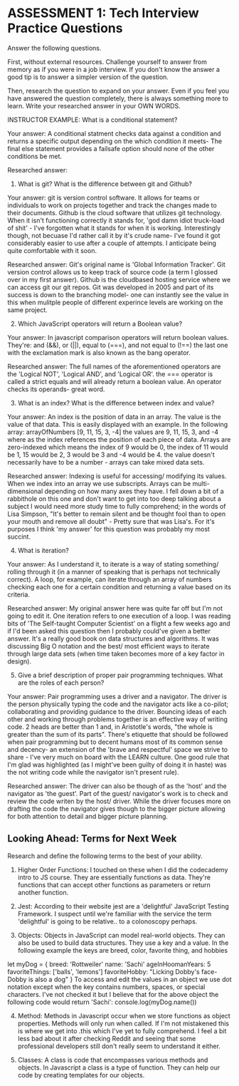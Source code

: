 # ASSESSMENT 1: Tech Interview Practice Questions
Answer the following questions.

First, without external resources. Challenge yourself to answer from memory as if you were in a job interview. If you don't know the answer a good tip is to answer a simpler version of the question.

Then, research the question to expand on your answer. Even if you feel you have answered the question completely, there is always something more to learn. Write your researched answer in your OWN WORDS.

INSTRUCTOR EXAMPLE: What is a conditional statement?

  Your answer: A conditional statment checks data against a condition and returns a specific output depending on the which condition it meets- The final else statement provides a failsafe option should none of the other conditions be met. 

  Researched answer:



1. What is git? What is the difference between git and Github?

  Your answer: git is version control software. It allows for teams or individuals to work on projects together and track the changes made to their documents. Github is the cloud software that utilizes git technology. When it isn't functioning correctly it stands for, 'god damn idiot truck-load of shit' - I've forgotten what it stands for when it is working. Interestingly though, not becuase I'd rather call it by it's crude name- I've found it got considerably easier to use after a couple of attempts. I anticipate being quite comfortable with it soon. 

  Researched answer: Git's original name is 'Global Information Tracker'. Git version control allows us to keep track of source code (a term I glossed over in my first answer). Github is the cloudbased hosting service where we can access git our git repos. Git was developed in 2005 and part of its success is down to the branching model- one can instantly see the value in this when mulitple people of different experince levels are working on the same project. 



2. Which JavaScript operators will return a Boolean value?

  Your answer: In javascript comparison operators will return boolean values. They're: and (&&), or (||), equal to (===), and not equal to (!==) the last one with the exclamation mark is also known as the bang operator.  

  Researched answer: The full names of the aforementioned operators are the 'Logical NOT', 'Logical AND', and 'Logical OR'. the === operator is called a strict equals and will already return a boolean value. An operator checks its operands- great word. 



3. What is an index? What is the difference between index and value?

  Your answer: An index is the position of data in an array. The value is the value of that data. This is easily displayed with an example. In the following array: arrayOfNumbers [9, 11, 15, 3, -4] the values are 9, 11, 15, 3, and -4 where as the index references the position of each piece of data. Arrays are zero-indexed which means the index of 9 would be 0, the index of 11 would be 1, 15 would be 2, 3 would be 3 and -4 would be 4. the value doesn't necessarily have to be a number - arrays can take mixed data sets. 

  Researched answer: Indexing is useful for accessing/ modifying its values. When we index into an array we use subscripts. Arrays can be multi-dimensional depending on how many axes they have. I fell down a bit of a rabbithole on this one and don't want to get into too deep talking about a subject I would need more study time to fully comprehend; in the words of Lisa Simpson, "It's better to remain silent and be thought fool than to open your mouth and remove all doubt" - Pretty sure that was Lisa's. For it's purposes I think 'my answer' for this question was probably my most succint. 


4. What is iteration?

  Your answer: As I understand it, to iterate is a way of stating something/ rolling through it (in a manner of speaking that is perhaps not technically correct). A loop, for example, can iterate through an array of numbers checking each one for a certain condition and returning a value based on its criteria. 

  Researched answer: My original answer here was quite far off but I'm not going to edit it. One iteration refers to one execution of a loop. I was reading bits of 'The Self-taught Computer Scientist' on a flight a few weeks ago and if I'd been asked this question then I probably could've given a better answer. It's a really good book on data structures and algorithms. It was discussing Big O notation and the best/ most efficient ways to iterate through large data sets (when time taken becomes more of a key factor in design).


5. Give a brief description of proper pair programming techniques. What are the roles of each person?

  Your answer: Pair programming uses a driver and a navigator. The driver is the person physically typing the code and the navigator acts like a co-pilot; collaborating and providing guidance to the driver. Bouncing ideas of each other and working through problems together is an effective way of writing code. 2 heads are better than 1 and, in Aristotle's words, "the whole is greater than the sum of its parts". There's etiquette that should be followed when pair programming but to decent humans most of its common sense and decency- an extension of the 'brave and respectful' space we strive to share - I've very much on board with the LEARN culture. One good rule that I'm glad was highlighted (as I might've been guilty of doing it in haste) was the not writing code while the navigator isn't present rule).

  Researched answer: The driver can also be though of as the 'host' and the navigator as 'the guest'. Part of the guest/ navigator's work is to check and review the code writen by the host/ driver. While the driver focuses more on drafting the code the navigator gives though to the bigger picture allowing for both attention to detail and bigger picture planning.



## Looking Ahead: Terms for Next Week

Research and define the following terms to the best of your ability.

1. Higher Order Functions: I touched on these when I did the codecademy intro to JS course. They are essentially functions as data. They're functions that can accept other functions as parameters or return another function.

2. Jest: According to their website jest are a 'delightful' JavaScript Testing Framework. I suspect until we're familiar with the service the term 'delightful' is going to be relative.. to a colonoscopy perhaps. 

3. Objects: Objects in JavaScript can model real-world objects. They can also be used to build data structures. They use a key and a value. In the following example the keys are breed, color, favorite thing, and hobbies

let myDog = {
  breed: 'Rottweiler'
  name: 'Sachi'
  ageInHoomanYears: 5
  favoriteThings: ['balls', 'lemons'] 
  favoriteHobby: "Licking Dobby's face- Dobby is also a dog"
}
To access and edit the values in an object we use dot notation except when the key contains numbers, spaces, or special characters. I've not checked it but I believe that for the above object the following code would return 'Sachi': console.log(myDog.name())

4. Method: Methods in Javascript occur when we store functions as object properties. Methods will only run when called. If I'm not mistakened this is where we get into .this which I've yet to fully comprehend. I feel a bit less bad about it after checking Reddit and seeing that some professional developers still don't really seem to understand it either. 

5. Classes: A class is code that encompasses various methods and objects. In Javascript a class is a type of function. They can help our code by creating templates for our objects. 
